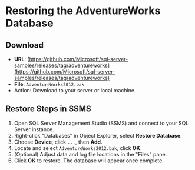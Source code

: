 # Restoring the AdventureWorks Database

## Download
- **URL**: [https://github.com/Microsoft/sql-server-samples/releases/tag/adventureworks](https://github.com/Microsoft/sql-server-samples/releases/tag/adventureworks)
- **File**: `AdventureWorks2012.bak`
- Action: Download to your server or local machine.

## Restore Steps in SSMS
1. Open SQL Server Management Studio (SSMS) and connect to your SQL Server instance.
2. Right-click "Databases" in Object Explorer, select **Restore Database**.
3. Choose **Device**, click `...`, then **Add**.
4. Locate and select `AdventureWorks2012.bak`, click **OK**.
5. (Optional) Adjust data and log file locations in the "Files" pane.
6. Click **OK** to restore. The database will appear once complete.
